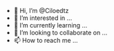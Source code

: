 - 👋 Hi, I’m @Ciloedtz
- 👀 I’m interested in ...
- 🌱 I’m currently learning ...
- 💞️ I’m looking to collaborate on ...
- 📫 How to reach me ...

<!---
Ciloedtz/Ciloedtz is a ✨ special ✨ repository because its `README.md` (this file) appears on your GitHub profile.
You can click the Preview link to take a look at your changes.
--->
